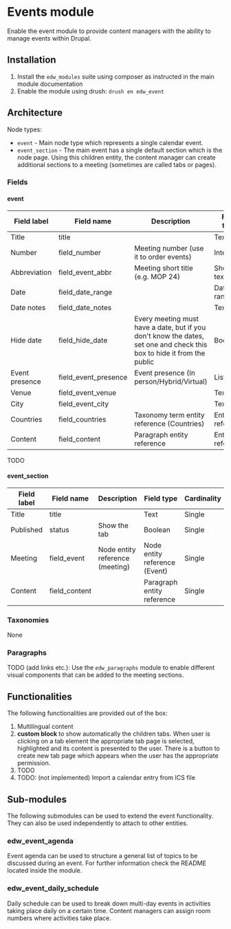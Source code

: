 # Events module

Enable the event module to provide content managers with the ability to manage events within Drupal.

## Installation

1. Install the `edw_modules` suite using composer as instructed in the main module documentation
2. Enable the module using drush: `drush en edw_event`

## Architecture

Node types:
- `event` - Main node type which represents a single calendar event.
- `event_section` - The main event has a single default section which is the node page. Using this children entity, the
content manager can create additional sections to a meeting (sometimes are called tabs or pages).

### Fields

#### event

| Field label    | Field name           | Description                                                                                                            | Field type       | Cardinality | Required    | Translatable | Widget             |
|----------------|----------------------|------------------------------------------------------------------------------------------------------------------------|------------------|-------------|-------------|--------------|--------------------|
| Title          | title                |                                                                                                                        | Text             | Single      | Yes         | Yes          | Text field         |
| Number         | field_number         | Meeting number (use it to order events)                                                                                | Integer          | Single      | Yes         | No           | Text field         |
| Abbreviation   | field_event_abbr     | Meeting short title (e.g. MOP 24)                                                                                      | Short text       | Single      | No          | No           | Text field         |
| Date           | field_date_range     |                                                                                                                        | Date range       | Single      | Yes (start) | No           | HTML5 calendar     |
| Date notes     | field_date_notes     |                                                                                                                        | Text             | Single      | Yes         | No           | Text input         |
| Hide date      | field_hide_date      | Every meeting must have a date, but if you don't know the dates, set one and check this box to hide it from the public | Boolean          | Single      | No          | No           | Checkbox           |
| Event presence | field_event_presence | Event presence (In person/Hybrid/Virtual)                                                                              | List (text)      | Single      | Yes         | No           | Select list        |
| Venue          | field_event_venue    |                                                                                                                        | Text             | Single      | No          | No           | Text               |
| City           | field_event_city     |                                                                                                                        | Text             | Single      | No          | No           | Text               |
| Countries      | field_countries      | Taxonomy term entity reference (Countries)                                                                             | Entity reference | Single      | No          | No           | Select             |
| Content        | field_content        | Paragraph entity reference                                                                                             | Entity reference | Multiple    | No          | No           | 	Paragraph preview |

TODO

#### event_section

| Field label | Field name    | Description                     | Field type                    | Cardinality | Required | Translatable | Widget            |
|-------------|---------------|---------------------------------|-------------------------------|-------------|----------|--------------|-------------------|
| Title       | title         |                                 | Text                          | Single      | Yes      | Yes          | Text field        |
| Published   | status        | Show the tab                    | Boolean                       | Single      | No       | No           | Checkbox          |
| Meeting     | field_event   | Node entity reference (meeting) | Node entity reference (Event) | Single      | Yes      | No           | Entity browser    |
| Content     | field_content |                                 | Paragraph entity reference    | Single      | Yes      | No           | Paragraph preview |

### Taxonomies

None

### Paragraphs

TODO (add links etc.): Use the `edw_paragraphs` module to enable different visual components that can be added to the meeting sections.

## Functionalities

The following functionalities are provided out of the box:

1. Multilingual content
2. **custom block** to show automatically the children tabs. When user is clicking on a tab element the appropriate
tab page is selected, highlighted and its content is presented to the user. There is a button to create new tab page
which appears when the user has the appropriate permission.
3. TODO
4. TODO: (not implemented) Import a calendar entry from ICS file 

## Sub-modules

The following submodules can be used to extend the event functionality. They can also be used independently to attach to
other entities.

### edw_event_agenda

Event agenda can be used to structure a general list of topics to be discussed during an event. For further information
check the README located inside the module.

### edw_event_daily_schedule

Daily schedule can be used to break down multi-day events in activities taking place daily on a certain time. Content
managers can assign room numbers where activities take place.